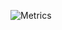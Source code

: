 ![Metrics](https://metrics.lecoq.io/51Sirius?template=classic&languages=1&leetcode=1&steam=1&people=1&achievements=1&activity=1&16personalities=1&base=header%2C%20activity%2C%20community%2C%20repositories%2C%20metadata&base.indepth=false&base.hireable=false&base.skip=false&languages=false&languages.limit=20&languages.threshold=0%25&languages.other=false&languages.colors=github&languages.sections=most-used&languages.indepth=false&languages.analysis.timeout=15&languages.analysis.timeout.repositories=7.5&languages.categories=markup%2C%20programming&languages.recent.categories=markup%2C%20programming&languages.recent.load=300&languages.recent.days=14&people=false&people.limit=8&people.identicons=false&people.identicons.hide=false&people.size=28&people.types=followers%2C%20following&people.shuffle=false&achievements=false&achievements.threshold=X&achievements.secrets=true&achievements.display=compact&achievements.limit=0&activity=false&activity.limit=5&activity.load=300&activity.days=14&activity.visibility=all&activity.timestamps=false&activity.filter=all&leetcode=false&leetcode.user=51Sirius&leetcode.sections=solved&leetcode.limit.skills=10&leetcode.limit.recent=2&steam=false&steam.sections=player%2C%20most-played%2C%20recently-played&steam.user=sirius-project&steam.games.limit=2&steam.recent.games.limit=3&steam.achievements.limit=2&steam.playtime.threshold=2&16personalities=false&16personalities.url=https%3A%2F%2Fwww.16personalities.com%2Fru%2Flichnost-intj&16personalities.sections=personality&16personalities.scores=true&config.timezone=Europe%2FMoscow)
